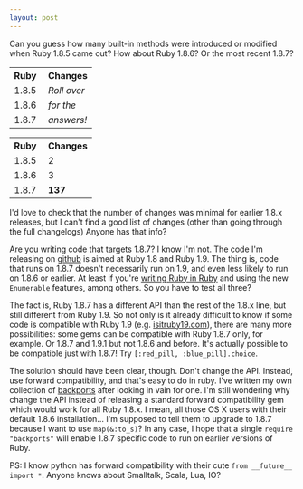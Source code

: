 ```yaml
---
layout: post
---
```


Can you guess how many built-in methods were introduced or modified when Ruby 1.8.5 came out? How about Ruby 1.8.6? Or the most recent 1.8.7?

<div class="toggle_show with_border"><div class="normal long"><table><tr><th>Ruby&nbsp;</th><th>Changes</th></tr><tr><td>1.8.5</td><td><i>Roll over</i></td></tr><tr><td>1.8.6</td><td><i>for the</i></td></tr><tr><td>1.8.7</td><td><i>answers!</i></td></tr></table></div><div class="over"><table><tr><th>Ruby&nbsp;</th><th>Changes</th></tr><tr><td>1.8.5</td><td>2</td></tr><tr><td>1.8.6</td><td>3</td></tr><tr><td>1.8.7</td><td><b>137</b></td></tr></table></div></div>

I'd love to check that the number of changes was minimal for earlier 1.8.x releases, but I can't find a good list of changes (other than going through the full changelogs) Anyone has that info?

Are you writing code that targets 1.8.7? I know I'm not. The code I'm releasing on <a href="http://github.com/marcandre">github</a> is aimed at Ruby 1.8 and Ruby 1.9. The thing is, code that runs on 1.8.7 doesn't necessarily run on 1.9, and even less likely to run on 1.8.6 or earlier. At least if you're <a href="../02/please-write-ruby-in-ruby.html">writing Ruby in Ruby</a> and using the new `Enumerable` features, among others. So you have to test all three?

The fact is, Ruby 1.8.7 has a different API than the rest of the 1.8.x line, but still different from Ruby 1.9. So not only is it already difficult to know if some code is compatible with Ruby 1.9 (e.g. <a href="http://isitruby19.com">isitruby19.com</a>), there are many more possibilities: some gems can be compatible with Ruby 1.8.7 only, for example. Or 1.8.7 and 1.9.1 but not 1.8.6 and before. It's actually possible to be compatible just with 1.8.7! Try `[:red_pill, :blue_pill].choice`.

The solution should have been clear, though. Don't change the API. Instead, use forward compatibility, and that's easy to do in ruby. I've written my own collection of <a href="http://github.com/marcandre/backports">backports</a> after looking in vain for one. I'm still wondering why change the API instead of releasing a standard forward compatibility gem which would work for all Ruby 1.8.x. I mean, all those OS X users with their default 1.8.6 installation... I'm supposed to tell them to upgrade to 1.8.7 because I want to use `map(&:to_s)`? In any case, I hope that a single `require "backports"` will enable 1.8.7 specific code to run on earlier versions of Ruby.

PS: I know python has forward compatibility with their cute `from __future__ import *`. Anyone knows about Smalltalk, Scala, Lua, IO?

